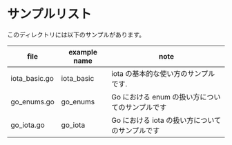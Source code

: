 # サンプルリスト

このディレクトリには以下のサンプルがあります。

| file           | example name | note                         |
|----------------|--------------|------------------------------|
| iota\_basic.go | iota\_basic  | iota の基本的な使い方のサンプルです.        |
| go\_enums.go   | go\_enums    | Go における enum の扱い方についてのサンプルです |
| go\_iota.go    | go\_iota     | Go における iota の扱い方についてのサンプルです |

